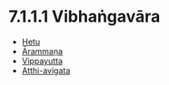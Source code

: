 

# 7.1.1.1 Vibhaṅgavāra

* [Hetu](7.1.1.1/Hetu.md)
* [Ārammaṇa](7.1.1.1/Arammana.md)
* [Vippayutta](7.1.1.1/Vippayutta.md)
* [Atthi-avigata](7.1.1.1/Atthi-avigata.md)



